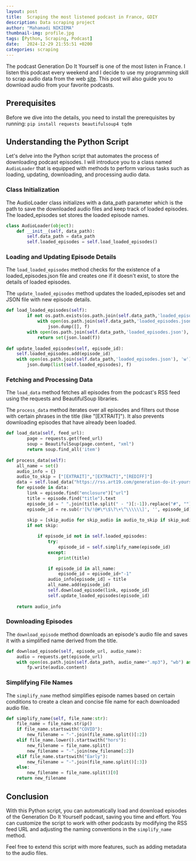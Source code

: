 ```yaml
---
layout: post
title:  Scraping the most listened podcast in France, GDIY
description: Data scraping project
author: "Mahamadi NIKIEMA"
thumbnail-img: profile.jpg
tags: [Python, Scraping, Podcast]
date:   2024-12-29 21:55:51 +0200
categories: scraping
---
```


The podcast Generation Do It Yourself is one of the most listen in France.
I listen this podcast every weekend and I decide to use my programming skill to scrap audio data from the web [site][gdiy]. This post will also guide you to download audio from your favorite podcasts.


## Prerequisites

Before we dive into the details, you need to install the prerequisites by running:
`pip install requests beautifulsoup4 tqdm`

## Understanding the Python Script
Let's delve into the Python script that automates the process of downloading podcast episodes. I will introduce you to a class named `AudioLoader` that is equipped with methods to perform various tasks such as loading, updating, downloading, and processing audio data.

### Class Initialization
The AudioLoader class initializes with a data_path parameter which is the path to save the downloaded audio files and keep track of loaded episodes. The loaded_episodes set stores the loaded episode names.

```python
class AudioLoader(object):
    def __init__(self, data_path):
        self.data_path = data_path
        self.loaded_episodes = self.load_loaded_episodes()
```
### Loading and Updating Episode Details

The `load_loaded_episodes` method checks for the existence of a loaded_episodes.json file and creates one if it doesn't exist, to store the details of loaded episodes.

The `update_loaded_episodes` method updates the loaded_episodes set and JSON file with new episode details.

```python    
def load_loaded_episodes(self):
        if not os.path.exists(os.path.join(self.data_path,'loaded_episodes.json')):
            with open(os.path.join(self.data_path,'loaded_episodes.json'), 'w') as f:
                json.dump([], f)
        with open(os.path.join(self.data_path,'loaded_episodes.json'), 'r') as f:
            return set(json.load(f))
        
def update_loaded_episodes(self, episode_id):
    self.loaded_episodes.add(episode_id)
    with open(os.path.join(self.data_path,'loaded_episodes.json'), 'w') as f:
        json.dump(list(self.loaded_episodes), f)
```
### Fetching and Processing Data
The `load_data` method fetches all episodes from the podcast's RSS feed using the requests and BeautifulSoup libraries.

The `process_data` method iterates over all episodes and filters out those with certain phrases in the title (like "[EXTRAIT]"). It also prevents downloading episodes that have already been loaded.

```python
def load_data(self, feed_url):
        page = requests.get(feed_url)
        soup = BeautifulSoup(page.content, "xml")
        return soup.find_all('item')
    
def process_data(self):
    all_name = set()
    audio_info = {}
    audio_to_skip = ["[EXTRAIT]","[EXTRACT]","[REDIFF]"]
    data = self.load_data("https://rss.art19.com/generation-do-it-yourself")
    for episode in data:
        link = episode.find("enclosure")["url"]
        title = episode.find("title").text
        episode_id = " ".join(title.split(" - ")[:-1]).replace("#", "")
        episode_id = re.sub(r'[%/!@#\*\$\?\+\^\\\\\\]', '', episode_id)
        
        skip = [skip_audio for skip_audio in audio_to_skip if skip_audio in title]
        if not skip:

            if episode_id not in self.loaded_episodes:
                try:
                    episode_id = self.simplify_name(episode_id)
                except:
                    print(title)

                if episode_id in all_name:
                    episode_id = episode_id+"-1"
                audio_info[episode_id] = title
                all_name.add(episode_id)
                self.download_episode(link, episode_id)
                self.update_loaded_episodes(episode_id)
    
    return audio_info
```

### Downloading Episodes
The `download_episode` method downloads an episode's audio file and saves it with a simplified name derived from the title.

```python
def download_episode(self, episode_url, audio_name):
    audio = requests.get(episode_url)
    with open(os.path.join(self.data_path, audio_name+".mp3"), "wb") as fp:
        fp.write(audio.content)
```

### Simplifying File Names
The `simplify_name` method simplifies episode names based on certain conditions to create a clean and concise file name for each downloaded audio file.

```python
def simplify_name(self, file_name:str):
    file_name = file_name.strip()
    if file_name.startswith("COVID"):
        new_filename = "-".join(file_name.split()[:2])
    elif file_name.lower().startswith("hors"):
        new_filename = file_name.split()
        new_filename = "-".join(new_filename[:2])
    elif file_name.startswith("Early"):
        new_filename = "-".join(file_name.split()[:3])
    else:
        new_filename = file_name.split()[0]
    return new_filename
```
## Conclusion
With this Python script, you can automatically load and download episodes of the Generation Do It Yourself podcast, saving you time and effort. You can customize the script to work with other podcasts by modifying the RSS feed URL and adjusting the naming conventions in the `simplify_name` method.

Feel free to extend this script with more features, such as adding metadata to the audio files.

[gdiy]: https://gdiy.fr

